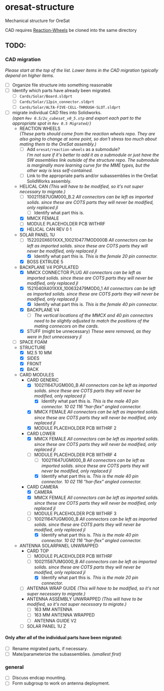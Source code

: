 # oresat-structure
Mechanical structure for OreSat

CAD requires <a href="https://github.com/oresat/reaction-wheels">Reaction-Wheels</a> be cloned into the same directory

## TODO:  
### CAD migration
_Please start at the top of the list. Lower items in the CAD migration typically depend on higher items._
- [ ] Organize file structure into something reasonable
- [ ] Identify which parts have already been migrated.
	- [ ] `Cards/Solar/Board.sldprt`
	- [ ] `Cards/Solar/12pin_connector.sldprt`
	- [ ] `Cards/Solar/ALTA-FIVE-CELL-THROUGH-SLOT.sldprt`
- [ ] migrate individual CAD files into Solidworks.  
_(open `Rev 0.5/2u_cubesat_v0_5.stp` and export each part to the appropriate spot in `Rev 0.5 Migrated/`)_
	- REACTION WHEELS  
	_(These parts should come from the reaction wheels repo. They are also going to change at some point, so don't stress too much about mating them to the OreSat assembly.)_
		- [ ] Add `oresat/reaction-wheels` as a submodule?  
		_I'm not sure if it's better to add it as a submodule or just have the SW assemblies link outside of the structure repo. The submodule is marginally more learning curve for the MME types, but the other way is less self-contained._
		- [ ] Link to the appropriate parts and/or subassemblies in the OreSat SolidWorks assembly.
	- HELICAL CAN _(This will have to be modified, so it's not super necessary to migrate.)_
		- [ ] 100211587UGM000_B.2 _All connectors can be left as imported solids. since these are COTS parts they will never be modified, only replaced jl_
			- [ ] Identify what part this is.
		- [X] MMCX FEMALE
		- [ ] MODULE PLACEHOLDER PCB WITHRF
		- [X] HELICAL CAN REV 0 1
	- SOLAR PANEL 1U
		- [ ] 1522020X601XXX_100210477MOD000B _All connectors can be left as imported solids. since these are COTS parts they will never be modified, only replaced jl_
			- [X] Identify what part this is. _This is the female 20 pin connector._
		- [X] BOSS EXTRUDE 5
	- BACKPLANE V4 POPULATED  
		- [X] MMCX CONNECTOR PLUG _All connectors can be left as imported solids. since these are COTS parts they will never be modified, only replaced jl_
		- [X] 1521040X401XXX_100632479MOD0_1 _All connectors can be left as imported solids. since these are COTS parts they will never be modified, only replaced jl_
			- [X] Identify what part this is. _This is the female 40 pin connector._
		- [X] BACKPLANE V4
		    - [ ] _The vertical locations of the MMCX and 40 pin connectors need to be slightly adjusted to match the positions of the mating connecors on the cards._
		- [X] STUFF (might be unnecessary) _These were removed, as they were in fact unnecessary jl_
	- [ ] SPACE FOAM
	- STRUCTURE
		- [X] M2.5 10 MM 
		- [X] SIDES
		- [X] FRONT
		- [X] BACK
	- CARD MODULES
		-  CARD GENERIC
			- [X] 100211647UGM000_B _All connectors can be left as imported solids. since these are COTS parts they will never be modified, only replaced jl_
				- [X] Identify what part this is. _This is the male 40 pin connector. 10 02 116 "har-flex" angled connector._
			- [X] MMCX FEMALE _All connectors can be left as imported solids. since these are COTS parts they will never be modified, only replaced jl_
			- [X] MODULE PLACEHOLDER PCB WITHRF 2
		- CARD LOWER
			- [X] MMCX FEMALE _All connectors can be left as imported solids. since these are COTS parts they will never be modified, only replaced jl_
			- [ ] MODULE PLACEHOLDER PCB WITHRF 4
		    	- [ ] 100211647UGM000_B _All connectors can be left as imported solids. since these are COTS parts they will never be modified, only replaced jl_
				- [X] Identify what part this is. _This is the male 40 pin connector. 10 02 116 "har-flex" angled connector._
		- CARD CAMERA
			- [X] CAMERA
			- [X] MMCX FEMALE _All connectors can be left as imported solids. since these are COTS parts they will never be modified, only replaced jl_
			- [ ] MODULE PLACEHOLDER PCB WITHRF 3
			- [ ] 100211647UGM000_B _All connectors can be left as imported solids. since these are COTS parts they will never be modified, only replaced jl_
				- [X] Identify what part this is. _This is the male 40 pin connector. 10 02 116 "har-flex" angled connector._
	- ANTENNA SOLARPANEL UNWRAPPED
		- CARD TOP
			- [ ] MODULE PLACEHOLDER PCB WITHRF
			- [ ] 100211587UMG000_B _All connectors can be left as imported solids. since these are COTS parts they will never be modified, only replaced jl_
				- [X] Identify what part this is. _This is the male 20 pin connector._
		- [ ] ANTENNA WRAP GUIDE _(This will have to be modified, so it's not super necessary to migrate.)_
		- ANTENNA ASSEMBLY UNWRAPPED _(This will have to be modified, so it's not super necessary to migrate.)_
			- [ ] 163 MM ANTENNA
			- [ ] 163 MM ANTENNA WRAPPED
			- [ ] ANTENNA GUIDE V2
		- [ ] SOLAR PANEL 1U Z
		
#### Only after _all_ of the individual parts have been migrated:
- [ ] Rename migrated parts, if necessary.
- [ ] Mate/parameterize the subassemblies. _(smallest first)_

### general
- [ ] Discuss endcap mounting.
- [ ] Form subgroup to work on antenna deployment.
